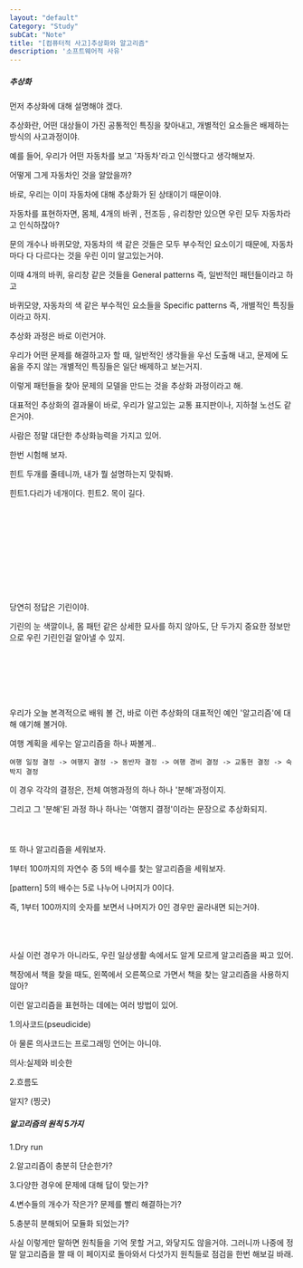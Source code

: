 ```yaml
---
layout: "default"
Category: "Study"
subCat: "Note"
title: "[컴퓨터적 사고]추상화와 알고리즘"
description: '소프트웨어적 사유'
---
```



##### 추상화

먼저 추상화에 대해 설명해야 겠다.

추상화란, 어떤 대상들이 가진 공통적인 특징을 찾아내고, 개별적인 요소들은 배제하는 방식의 사고과정이야.

예를 들어, 우리가 어떤 자동차를 보고 '자동차'라고 인식했다고 생각해보자.

어떻게 그게 자동차인 것을 알았을까?

바로, 우리는 이미 자동차에 대해 추상화가 된 상태이기 때문이야.

자동차를 표현하자면, 몸체, 4개의 바퀴 , 전조등 , 유리창만 있으면 우린 모두 자동차라고 인식하잖아?

문의 개수나 바퀴모양, 자동차의 색 같은 것들은 모두 부수적인 요소이기 때문에, 자동차 마다 다 다르다는 것을 우린 이미 알고있는거야.

이때 4개의 바퀴, 유리창 같은 것들을 General patterns 즉, 일반적인 패턴들이라고 하고

바퀴모양, 자동차의 색 같은 부수적인 요소들을 Specific patterns 즉, 개별적인 특징들이라고 하지.

추상화 과정은 바로 이런거야.

우리가 어떤 문제를 해결하고자 할 때, 일반적인 생각들을 우선 도출해 내고, 문제에 도움을 주지 않는 개별적인 특징들은 일단 배제하고 보는거지.

이렇게 패턴들을 찾아 문제의 모델을 만드는 것을 추상화 과정이라고 해.

대표적인 추상화의 결과물이 바로, 우리가 알고있는 교통 표지판이나, 지하철 노선도 같은거야.

사람은 정말 대단한 추상화능력을 가지고 있어.

한번 시험해 보자.

힌트 두개를 줄테니까, 내가 뭘 설명하는지 맞춰봐.

힌트1.다리가 네개이다.  힌트2. 목이 길다.

<br><br><br><br><br><br><br><br><br>

당연히 정답은 기린이야.

기린의 눈 색깔이나, 몸 패턴 같은 상세한 묘사를 하지 않아도, 단 두가지 중요한 정보만으로 우린 기린인걸 알아낼 수 있지.

<br>
<br>
<br>
<br>
<br>

우리가 오늘 본격적으로 배워 볼 건, 바로 이런 추상화의 대표적인 예인 '알고리즘'에 대해 얘기해 볼거야.

여행 계획을 세우는 알고리즘을 하나 짜볼게..


~~~
여행 일정 결정 -> 여행지 결정 -> 동반자 결정 -> 여행 경비 결정 -> 교통현 결정 -> 숙박지 결정
~~~

이 경우 각각의 결정은, 전체 여행과정의 하나 하나 '분해'과정이지.

그리고 그 '분해'된 과정 하나 하나는 '여행지 결정'이라는 문장으로 추상화되지.
<br>
<br>
<br>
<br>
또 하나 알고리즘을 세워보자.

1부터 100까지의 자연수 중 5의 배수를 찾는 알고리즘을 세워보자.

[pattern] 5의 배수는 5로 나누어 나머지가 0이다.

즉, 1부터 100까지의 숫자를 보면서 나머지가 0인 경우만 골라내면 되는거야.

<br>
<br>
<br>
사실 이런 경우가 아니라도, 우린 일상생활 속에서도 알게 모르게 알고리즘을 짜고 있어.

책장에서 책을 찾을 때도, 왼쪽에서 오른쪽으로 가면서 책을 찾는 알고리즘을 사용하지 않아?

이런 알고리즘을 표현하는 데에는 여러 방법이 있어.

1.의사코드(pseudicide)

아 물론 의사코드는 프로그래밍 언어는 아니야.

의사:실제와 비슷한

2.흐름도

알지? (찡긋)

##### 알고리즘의 원칙 5가지

1.Dry run

2.알고리즘이 충분히 단순한가?

3.다양한 경우에 문제에 대해 답이 맞는가?

4.변수들의 개수가 작은가? 문제를 빨리 해결하는가?

5.충분히 분해되어 모듈화 되었는가?


사실 이렇게만 말하면 원칙들을 기억 못할 거고, 와닿지도 않을거야. 그러니까 나중에 정말 알고리즘을 짤 때 이 페이지로 돌아와서 다섯가지 원칙들로 점검을 한번 해보길 바래.

